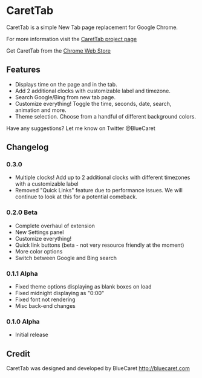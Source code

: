 # CaretTab
CaretTab is a simple New Tab page replacement for Google Chrome.

For more information visit the [CaretTab project page](http://bluecaret.com/project/carettab)

Get CaretTab from the [Chrome Web Store](https://chrome.google.com/webstore/detail/carettab-new-tab-page/cojpndognjdcakkimaloeealehpkljna?hl=en-US)

## Features
- Displays time on the page and in the tab.
- Add 2 additional clocks with customizable label and timezone.
- Search Google/Bing from new tab page.
- Customize everything! Toggle the time, seconds, date, search, animation and more.
- Theme selection. Choose from a handful of different background colors.

Have any suggestions? Let me know on Twitter @BlueCaret

## Changelog

### 0.3.0
- Multiple clocks! Add up to 2 additional clocks with different timezones with a customizable label
- Removed "Quick Links" feature due to performance issues. We will continue to look at this for a potential comeback.

### 0.2.0 Beta
- Complete overhaul of extension
- New Settings panel
- Customize everything!
- Quick link buttons (beta - not very resource friendly at the moment)
- More color options
- Switch between Google and Bing search

### 0.1.1 Alpha
- Fixed theme options displaying as blank boxes on load
- Fixed midnight displaying as "0:00"
- Fixed font not rendering
- Misc back-end changes

### 0.1.0 Alpha
- Initial release

## Credit
CaretTab was designed and developed by BlueCaret
http://bluecaret.com
